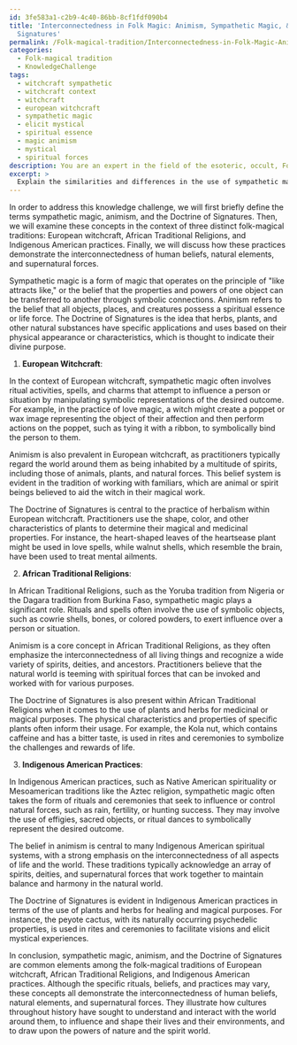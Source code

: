 ```yaml
---
id: 3fe583a1-c2b9-4c40-86bb-8cf1fdf090b4
title: 'Interconnectedness in Folk Magic: Animism, Sympathetic Magic, & Doctrine of
  Signatures'
permalink: /Folk-magical-tradition/Interconnectedness-in-Folk-Magic-Animism-Sympathetic-Magic-Doctrine-of-Signatures/
categories:
  - Folk-magical tradition
  - KnowledgeChallenge
tags:
  - witchcraft sympathetic
  - witchcraft context
  - witchcraft
  - european witchcraft
  - sympathetic magic
  - elicit mystical
  - spiritual essence
  - magic animism
  - mystical
  - spiritual forces
description: You are an expert in the field of the esoteric, occult, Folk-magical tradition and Education. You are a writer of tests, challenges, books and deep knowledge on Folk-magical tradition for initiates and students to gain deep insights and understanding from. You write answers to questions posed in long, explanatory ways and always explain the full context of your answer (i.e., related concepts, formulas, examples, or history), as well as the step-by-step thinking process you take to answer the challenges. Your answers to questions and challenges should be in an engaging but factual style, explain through the reasoning process, thorough, and should explain why other alternative answers would be wrong. Summarize the key themes, ideas, and conclusions at the end.
excerpt: > 
  Explain the similarities and differences in the use of sympathetic magic, animism, and the Doctrine of Signatures across three distinct folk-magical traditions, and discuss how these practices demonstrate the interconnectedness of human beliefs, natural elements, and supernatural forces.
---
```

In order to address this knowledge challenge, we will first briefly define the terms sympathetic magic, animism, and the Doctrine of Signatures. Then, we will examine these concepts in the context of three distinct folk-magical traditions: European witchcraft, African Traditional Religions, and Indigenous American practices. Finally, we will discuss how these practices demonstrate the interconnectedness of human beliefs, natural elements, and supernatural forces.

Sympathetic magic is a form of magic that operates on the principle of "like attracts like," or the belief that the properties and powers of one object can be transferred to another through symbolic connections. Animism refers to the belief that all objects, places, and creatures possess a spiritual essence or life force. The Doctrine of Signatures is the idea that herbs, plants, and other natural substances have specific applications and uses based on their physical appearance or characteristics, which is thought to indicate their divine purpose.

1. **European Witchcraft**:

In the context of European witchcraft, sympathetic magic often involves ritual activities, spells, and charms that attempt to influence a person or situation by manipulating symbolic representations of the desired outcome. For example, in the practice of love magic, a witch might create a poppet or wax image representing the object of their affection and then perform actions on the poppet, such as tying it with a ribbon, to symbolically bind the person to them.

Animism is also prevalent in European witchcraft, as practitioners typically regard the world around them as being inhabited by a multitude of spirits, including those of animals, plants, and natural forces. This belief system is evident in the tradition of working with familiars, which are animal or spirit beings believed to aid the witch in their magical work.

The Doctrine of Signatures is central to the practice of herbalism within European witchcraft. Practitioners use the shape, color, and other characteristics of plants to determine their magical and medicinal properties. For instance, the heart-shaped leaves of the heartsease plant might be used in love spells, while walnut shells, which resemble the brain, have been used to treat mental ailments.

2. **African Traditional Religions**:

In African Traditional Religions, such as the Yoruba tradition from Nigeria or the Dagara tradition from Burkina Faso, sympathetic magic plays a significant role. Rituals and spells often involve the use of symbolic objects, such as cowrie shells, bones, or colored powders, to exert influence over a person or situation.

Animism is a core concept in African Traditional Religions, as they often emphasize the interconnectedness of all living things and recognize a wide variety of spirits, deities, and ancestors. Practitioners believe that the natural world is teeming with spiritual forces that can be invoked and worked with for various purposes.

The Doctrine of Signatures is also present within African Traditional Religions when it comes to the use of plants and herbs for medicinal or magical purposes. The physical characteristics and properties of specific plants often inform their usage. For example, the Kola nut, which contains caffeine and has a bitter taste, is used in rites and ceremonies to symbolize the challenges and rewards of life.

3. **Indigenous American Practices**:

In Indigenous American practices, such as Native American spirituality or Mesoamerican traditions like the Aztec religion, sympathetic magic often takes the form of rituals and ceremonies that seek to influence or control natural forces, such as rain, fertility, or hunting success. They may involve the use of effigies, sacred objects, or ritual dances to symbolically represent the desired outcome.

The belief in animism is central to many Indigenous American spiritual systems, with a strong emphasis on the interconnectedness of all aspects of life and the world. These traditions typically acknowledge an array of spirits, deities, and supernatural forces that work together to maintain balance and harmony in the natural world.

The Doctrine of Signatures is evident in Indigenous American practices in terms of the use of plants and herbs for healing and magical purposes. For instance, the peyote cactus, with its naturally occurring psychedelic properties, is used in rites and ceremonies to facilitate visions and elicit mystical experiences.

In conclusion, sympathetic magic, animism, and the Doctrine of Signatures are common elements among the folk-magical traditions of European witchcraft, African Traditional Religions, and Indigenous American practices. Although the specific rituals, beliefs, and practices may vary, these concepts all demonstrate the interconnectedness of human beliefs, natural elements, and supernatural forces. They illustrate how cultures throughout history have sought to understand and interact with the world around them, to influence and shape their lives and their environments, and to draw upon the powers of nature and the spirit world.
